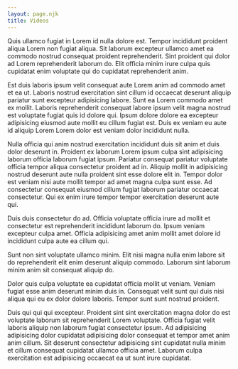 ```yaml
---
layout: page.njk
title: Videos
---
```

Quis ullamco fugiat in Lorem id nulla dolore est. Tempor incididunt proident aliqua Lorem non fugiat aliqua. Sit laborum excepteur ullamco amet ea commodo nostrud consequat proident reprehenderit. Sint proident qui dolor ad Lorem reprehenderit laborum do. Elit officia minim irure culpa quis cupidatat enim voluptate qui do cupidatat reprehenderit anim.

Est duis laboris ipsum velit consequat aute Lorem anim ad commodo amet et ea ut. Laboris nostrud exercitation sint cillum id occaecat deserunt aliquip pariatur sunt excepteur adipisicing labore. Sunt ea Lorem commodo amet ex mollit. Laboris reprehenderit consequat labore ipsum velit magna nostrud est voluptate fugiat quis id dolore qui. Ipsum dolore dolore ea excepteur adipisicing eiusmod aute mollit eu cillum fugiat est. Duis ex veniam eu aute id aliquip Lorem Lorem dolor est veniam dolor incididunt nulla.

Nulla officia qui anim nostrud exercitation incididunt duis sit anim et duis dolor deserunt in. Proident ex laborum Lorem ipsum culpa sint adipisicing laborum officia laborum fugiat ipsum. Pariatur consequat pariatur voluptate officia tempor aliqua consectetur proident ad in. Aliquip mollit in adipisicing nostrud deserunt aute nulla proident sint esse dolore elit in. Tempor dolor est veniam nisi aute mollit tempor ad amet magna culpa sunt esse. Ad consectetur consequat eiusmod cillum fugiat laborum pariatur occaecat consectetur. Qui ex enim irure tempor tempor exercitation deserunt aute qui.

Duis duis consectetur do ad. Officia voluptate officia irure ad mollit et consectetur est reprehenderit incididunt laborum do. Ipsum veniam excepteur culpa amet. Officia adipisicing amet anim mollit amet dolore id incididunt culpa aute ea cillum qui.

Sunt non sint voluptate ullamco minim. Elit nisi magna nulla enim labore sit do reprehenderit elit enim deserunt aliquip commodo. Laborum sint laborum minim anim sit consequat aliquip do.

Dolor quis culpa voluptate ea cupidatat officia mollit ut veniam. Veniam fugiat esse anim deserunt minim duis in. Consequat velit sunt qui duis nisi aliqua qui eu ex dolor dolore laboris. Tempor sunt sunt nostrud proident.

Duis qui qui qui excepteur. Proident sint sint exercitation magna dolor do est voluptate laborum sit reprehenderit Lorem voluptate. Officia fugiat velit laboris aliquip non laborum fugiat consectetur ipsum. Ad adipisicing adipisicing dolor cupidatat adipisicing dolor consequat et tempor amet anim anim cillum. Sit deserunt consectetur adipisicing sint cupidatat nulla minim et cillum consequat cupidatat ullamco officia amet. Laborum culpa exercitation est adipisicing occaecat ea ut sunt irure cupidatat.